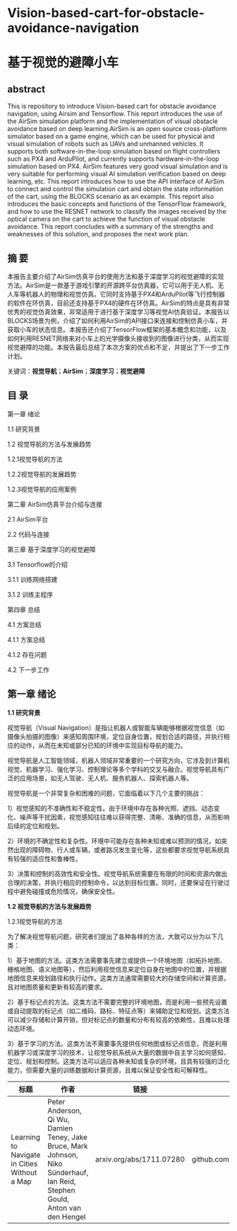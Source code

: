 # Vision-based-cart-for-obstacle-avoidance-navigation
# 基于视觉的避障小车
## abstract
This is  repository to introduce Vision-based cart for obstacle avoidance navigation, using Airsim and Tensorflow.
This report introduces the use of the AirSim simulation platform and the implementation of visual obstacle avoidance based on deep learning.AirSim is an open source cross-platform simulator based on a game engine, which can be used for physical and visual simulation of robots such as UAVs and unmanned vehicles. It supports both software-in-the-loop simulation based on flight controllers such as PX4 and ArduPilot, and currently supports hardware-in-the-loop simulation based on PX4. AirSim features very good visual simulation and is very suitable for performing visual AI simulation verification based on deep learning, etc. This report introduces how to use the API interface of AirSim to connect and control the simulation cart and obtain the state information of the cart, using the BLOCKS scenario as an example. This report also introduces the basic concepts and functions of the TensorFlow framework, and how to use the RESNET network to classify the images received by the optical camera on the cart to achieve the function of visual obstacle avoidance. This report concludes with a summary of the strengths and weaknesses of this solution, and proposes the next work plan.

## 摘 要
本报告主要介绍了AirSim仿真平台的使用方法和基于深度学习的视觉避障的实现方法。AirSim是一款基于游戏引擎的开源跨平台仿真器，它可以用于无人机、无人车等机器人的物理和视觉仿真。它同时支持基于PX4和ArduPilot等飞行控制器的软件在环仿真，目前还支持基于PX4的硬件在环仿真。AirSim的特点是具有非常优秀的视觉仿真效果，非常适用于进行基于深度学习等视觉AI仿真验证。本报告以BLOCKS场景为例，介绍了如何利用AirSim的API接口来连接和控制仿真小车，并获取小车的状态信息。本报告还介绍了TensorFlow框架的基本概念和功能，以及如何利用RESNET网络来对小车上的光学摄像头接收到的图像进行分类，从而实现视觉避障的功能。本报告最后总结了本次方案的优点和不足，并提出了下一步工作计划。

关键词：**视觉导航**；**AirSim**；**深度学习**；**视觉避障**

## 目    录    


第一章  绪论	 

1.1  研究背景   

1.2  视觉导航的方法与发展趋势   


1.2.1视觉导航的方法	   

1.2.2视觉导航的发展趋势	    

1.2.3视觉导航的应用案例  

第二章  AirSim仿真平台介绍与连接	

2.1  AirSim平台  

2.2 代码与连接	 

第三章  基于深度学习的视觉避障   

3.1  Tensorflow的介绍	

3.1.1  训练网络搭建  

3.1.2  训练主程序	

第四章  总结	

4.1  方案总结	

4.1.1  方案总结	

4.1.2  存在问题	  

4.2  下一步工作	

## 第一章  绪论
**1.1  研究背景**   

视觉导航（Visual Navigation）是指让机器人或智能车辆能够根据视觉信息（如摄像头拍摄的图像）来感知周围环境，定位自身位置，规划合适的路径，并执行相应的动作，从而在未知或部分已知的环境中实现目标导航的能力。   

视觉导航是人工智能领域，机器人领域非常重要的一个研究方向，它涉及到计算机视觉、机器学习、强化学习、控制理论等多个学科的交叉与融合。视觉导航具有广泛的应用场景，如无人驾驶、无人机、服务机器人、探索机器人等。    

视觉导航是一个非常复杂和困难的问题，它面临着以下几个主要的挑战：    

1）视觉感知的不准确性和不稳定性。由于环境中存在各种光照、遮挡、动态变化、噪声等干扰因素，视觉感知往往难以获得完整、清晰、准确的信息，从而影响后续的定位和规划。 

2）环境的不确定性和复杂性。环境中可能存在各种未知或难以预测的情况，如突然出现的障碍物、行人或车辆，或者路况发生变化等，这些都要求视觉导航系统具有较强的适应性和鲁棒性。 

3）决策和控制的高效性和安全性。视觉导航系统需要在有限的时间和资源内做出合理的决策，并执行相应的控制命令，以达到目标位置。同时，还要保证在行驶过程中避免碰撞或危险情况，确保安全性。     


**1.2  视觉导航的方法与发展趋势**   

1.2.1视觉导航的方法 

为了解决视觉导航问题，研究者们提出了各种各样的方法，大致可以分为以下几类：  

1）基于地图的方法。这类方法需要事先建立或提供一个环境地图（如拓扑地图、栅格地图、语义地图等），然后利用视觉信息来定位自身在地图中的位置，并根据地图信息来规划路径和执行动作。这类方法通常需要较大的存储空间和计算资源，且对地图质量和更新有较高的要求。 

2）基于标记点的方法。这类方法不需要完整的环境地图，而是利用一些预先设置或自动提取的标记点（如二维码、路标、特征点等）来辅助定位和规划。这类方法可以减少存储和计算开销，但对标记点的数量和分布有较高的依赖性，且难以处理动态环境。   

3）基于学习的方法。这类方法不需要事先提供任何地图或标记点信息，而是利用机器学习或深度学习的技术，让视觉导航系统从大量的数据中自主学习如何感知、定位、规划和控制。这类方法可以适应各种未知或复杂的环境，且具有较强的泛化能力，但需要大量的训练数据和计算资源，且难以保证安全性和可解释性。   


| 标题 | 作者 | 链接 | 代码 |
| ----------- | ----------- | ------ | ---- |
| Learning to Navigate in Cities Without a Map      | Peter Anderson, Qi Wu, Damien Teney, Jake Bruce, Mark Johnson, Niko Sünderhauf, Ian Reid, Stephen Gould, Anton van den Hengel     | arxiv.org/abs/1711.07280 | github.com/YicongHong/Egithub.com/peteanderson |

